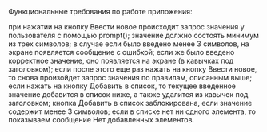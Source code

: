 Функциональные требования по работе приложения:

при нажатии на кнопку Ввести новое происходит запрос значения у пользователя с помощью prompt();
значение должно состоять минимум из трех символов;
в случае если было введено менее 3 символов, на экране появляется сообщение с ошибкой;
если же было введено корректное значение, оно появляется на экране (в кавычках под заголовком);
если после этого еще раз нажать на кнопку Ввести новое, то снова произойдет запрос значения по правилам, описанным выше;
если нажать на кнопку Добавить в список, то текущее введенное значение добавится в список ниже, а также удалится из кавычек под заголовком;
кнопка Добавить в список заблокирована, если значение содержит менее 3 символов;
если в списке нет ни одного элемента, то показываем сообщение Нет добавленных элементов.

